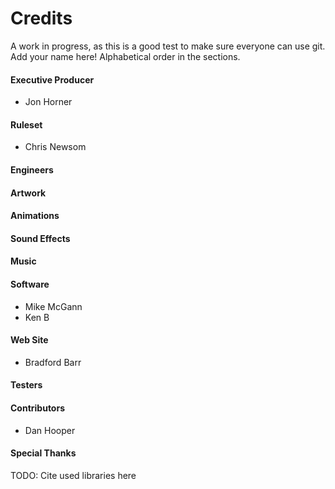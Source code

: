 # Credits

A work in progress, as this is a good test to make sure everyone
can use git. Add your name here! Alphabetical order in the sections.


#### Executive Producer
- Jon Horner

#### Ruleset
- Chris Newsom

#### Engineers

#### Artwork

#### Animations

#### Sound Effects

#### Music

#### Software
- Mike McGann
- Ken B

#### Web Site
- Bradford Barr


#### Testers

#### Contributors
- Dan Hooper

#### Special Thanks
TODO: Cite used libraries here
